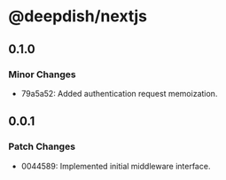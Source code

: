 # @deepdish/nextjs

## 0.1.0

### Minor Changes

- 79a5a52: Added authentication request memoization.

## 0.0.1

### Patch Changes

- 0044589: Implemented initial middleware interface.

